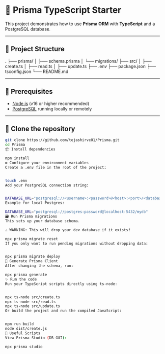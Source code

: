 # 🚀 Prisma TypeScript Starter

This project demonstrates how to use **Prisma ORM** with **TypeScript** and a PostgreSQL database.

---

## 📂 Project Structure

.
├── prisma/
│ ├── schema.prisma
│ └── migrations/
├── src/
│ ├── create.ts
│ ├── read.ts
│ ├── update.ts
├── .env
├── package.json
├── tsconfig.json
└── README.md

---

## 🔧 Prerequisites

- [Node.js](https://nodejs.org/) (v16 or higher recommended)
- [PostgreSQL](https://www.postgresql.org/) running locally or remotely

---

## 💾 Clone the repository

```bash
git clone https://github.com/tejashirve01/Prisma.git
cd Prisma
📦 Install dependencies

npm install
⚙️ Configure your environment variables
Create a .env file in the root of the project:


touch .env
Add your PostgreSQL connection string:


DATABASE_URL="postgresql://<username>:<password>@<host>:<port>/<database>"
Example for local Postgres:

DATABASE_URL="postgresql://postgres:password@localhost:5432/mydb"
🗃️ Run Prisma migrations
This sets up your database schema.

⚠️ WARNING: This will drop your dev database if it exists!

npx prisma migrate reset
If you only want to run pending migrations without dropping data:


npx prisma migrate deploy
🔄 Generate Prisma Client
After changing the schema, run:

npx prisma generate
✨ Run the code
Run your TypeScript scripts directly using ts-node:


npx ts-node src/create.ts
npx ts-node src/read.ts
npx ts-node src/update.ts
Or build the project and run the compiled JavaScript:


npm run build
node dist/create.js
🚀 Useful Scripts
View Prisma Studio (DB GUI):

npx prisma studio



